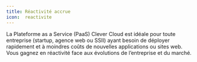 ```yaml
---
title: Réactivité accrue
icon:  reactivite
---
```

La Plateforme as a Service (PaaS) Clever Cloud est idéale pour toute entreprise
(startup, agence web ou SSII) ayant besoin de déployer rapidement et à moindres
coûts de nouvelles applications ou sites web. Vous gagnez en réactivité face aux
évolutions  de l’entreprise et du marché.
